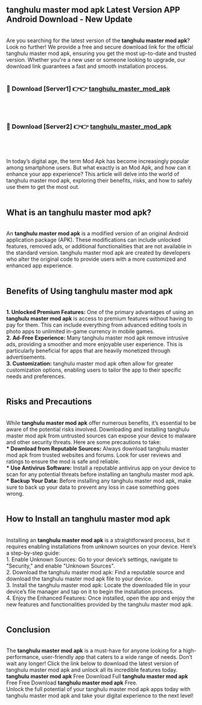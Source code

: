 ## tanghulu master mod apk Latest Version APP Android Download - New Update
<br>
Are you searching for the latest version of the <strong>tanghulu master mod apk</strong>? Look no further! We provide a free and secure download link for the official tanghulu master mod apk, ensuring you get the most up-to-date and trusted version. Whether you're a new user or someone looking to upgrade, our download link guarantees a fast and smooth installation process.
<br>
<br>
<h3>🔴 Download [Server1] 👉👉 <a href="https://modyolo.store/tanghulu+master+mod+apk">tanghulu_master_mod_apk</a></h3><br>
<br>
<h3>🔴 Download [Server2] 👉👉 <a href="https://modyolo.store/tanghulu+master+mod+apk">tanghulu_master_mod_apk</a></h3><br>
<br>
<br>
In today’s digital age, the term Mod Apk has become increasingly popular among smartphone users. But what exactly is an Mod Apk, and how can it enhance your app experience? This article will delve into the world of tanghulu master mod apk, exploring their benefits, risks, and how to safely use them to get the most out.
<br>
<br>
<h2>What is an tanghulu master mod apk?</h2>
<br>
An <strong>tanghulu master mod apk</strong> is a modified version of an original Android application package (APK). These modifications can include unlocked features, removed ads, or additional functionalities that are not available in the standard version. tanghulu master mod apk are created by developers who alter the original code to provide users with a more customized and enhanced app experience.
<br>
<br>
<h2>Benefits of Using tanghulu master mod apk</h2>
<br>
<strong> 1. Unlocked Premium Features:</strong> One of the primary advantages of using an <strong>tanghulu master mod apk</strong> is access to premium features without having to pay for them. This can include everything from advanced editing tools in photo apps to unlimited in-game currency in mobile games.
<br>
<strong> 2. Ad-Free Experience:</strong> Many tanghulu master mod apk remove intrusive ads, providing a smoother and more enjoyable user experience. This is particularly beneficial for apps that are heavily monetized through advertisements.
<br>
<strong> 3. Customization:</strong> tanghulu master mod apk often allow for greater customization options, enabling users to tailor the app to their specific needs and preferences.
<br>
<br>
<h2>Risks and Precautions</h2>
<br>
While <strong>tanghulu master mod apk</strong> offer numerous benefits, it’s essential to be aware of the potential risks involved. Downloading and installing tanghulu master mod apk from untrusted sources can expose your device to malware and other security threats. Here are some precautions to take:
<br>
<strong> * Download from Reputable Sources:</strong> Always download tanghulu master mod apk from trusted websites and forums. Look for user reviews and ratings to ensure the mod is safe and reliable.
<br>
<strong> * Use Antivirus Software:</strong> Install a reputable antivirus app on your device to scan for any potential threats before installing an tanghulu master mod apk.
<br>
<strong> * Backup Your Data:</strong> Before installing any tanghulu master mod apk, make sure to back up your data to prevent any loss in case something goes wrong.
<br>
<br>
<h2>How to Install an tanghulu master mod apk</h2>
<br>
Installing an <strong>tanghulu master mod apk</strong> is a straightforward process, but it requires enabling installations from unknown sources on your device. Here’s a step-by-step guide:
<br>
 1. Enable Unknown Sources: Go to your device’s settings, navigate to "Security," and enable "Unknown Sources".
<br>
 2. Download the tanghulu master mod apk: Find a reputable source and download the tanghulu master mod apk file to your device.
<br>
 3. Install the tanghulu master mod apk: Locate the downloaded file in your device’s file manager and tap on it to begin the installation process.
<br>
 4. Enjoy the Enhanced Features: Once installed, open the app and enjoy the new features and functionalities provided by the tanghulu master mod apk.
<br>
<br>
<h2><strong>Conclusion</strong></h2>
<br>
The <strong>tanghulu master mod apk</strong> is a must-have for anyone looking for a high-performance, user-friendly app that caters to a wide range of needs. Don’t wait any longer! Click the link below to download the latest version of tanghulu master mod apk and unlock all its incredible features today.
<br>
<strong>tanghulu master mod apk</strong> Free Download Full <strong>tanghulu master mod apk</strong> Free Free Download <strong>tanghulu master mod apk</strong> Free.
<br>
Unlock the full potential of your tanghulu master mod apk apps today with tanghulu master mod apk and take your digital experience to the next level!